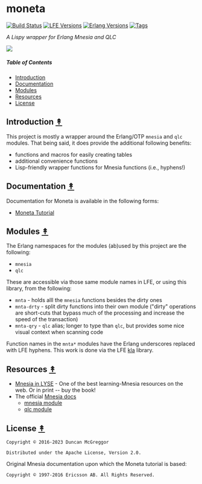 # moneta

[![Build Status][gh-actions-badge]][gh-actions]
[![LFE Versions][lfe badge]][lfe]
[![Erlang Versions][erlang badge]][versions]
[![Tags][github tags badge]][github tags]

*A Lispy wrapper for Erlang Mnesia and QLC*

[![][logo]][logo-large]

##### Table of Contents

* [Introduction](#introduction-)
* [Documentation](#documentation-)
* [Modules](#modules-)
* [Resources](#resources-)
* [License](#license-)


## Introduction [&#x219F;](#contents)

This project is mostly a wrapper around the Erlang/OTP ``mnesia`` and ``qlc`` modules. That being said, it does provide the additional following benefits:

* functions and macros for easily creating tables
* additional convenience functions
* Lisp-friendly wrapper functions for Mnesia functions (i.e., hyphens!)


## Documentation [&#x219F;](#contents)

Documentation for Moneta is available in the following forms:

* [Moneta Tutorial](http://lfex.github.io/moneta/)

## Modules [&#x219F;](#contents)

The Erlang namespaces for the modules (ab)used by this project are the following:

* ``mnesia``
* ``qlc``

These are accessible via those same module names in LFE, or using this library, from the following:

* ``mnta`` - holds alll the ``mnesia`` functions besides the dirty ones
* ``mnta-drty`` - split dirty functions into their own module ("dirty" operations are short-cuts that bypass much of the processing and increase the speed of the transaction)
* ``mnta-qry`` - ``qlc`` alias; longer to type than ``qlc``, but provides some nice visual context when scanning code

Function names in the ``mnta*`` modules have the Erlang underscores replaced with LFE hyphens. This work is done via the LFE [kla](https://github.com/lfex/kla) library.


## Resources [&#x219F;](#contents)

* [Mnesia in LYSE](http://learnyousomeerlang.com/mnesia) - One of the best learning-Mnesia resources on the web. Or in print -- buy the book!
* The official [Mnesia docs](http://erlang.org/doc/apps/mnesia/Mnesia_chap1.html)
  * [mnesia module](http://erlang.org/doc/man/mnesia.html)
  * [qlc module](http://erlang.org/doc/man/qlc.html)


## License [&#x219F;](#contents)

```
Copyright © 2016-2023 Duncan McGreggor

Distributed under the Apache License, Version 2.0.
```

Original Mnesia documentation upon which the Moneta tutorial is based:

```
Copyright © 1997-2016 Ericsson AB. All Rights Reserved.
```

[//]: ---Named-Links---

[gh-actions-badge]: https://github.com/lfex/moneta/workflows/ci%2Fcd/badge.svg
[gh-actions]: https://github.com/lfex/moneta/actions
[logo]: priv/images/mnemosyne-y500.png
[logo-large]: priv/images/mnemosyne-y2000.png
[lfe]: https://github.com/lfe/lfe
[lfe badge]: https://img.shields.io/badge/lfe-2.1-blue.svg
[erlang badge]: https://img.shields.io/badge/erlang-20%20to%2026-blue.svg
[versions]: https://github.com/lfex/moneta/blob/master/.github/workflows/cicd.yml
[github tags]: https://github.com/lfex/moneta/tags
[github tags badge]: https://img.shields.io/github/tag/lfex/moneta.svg
